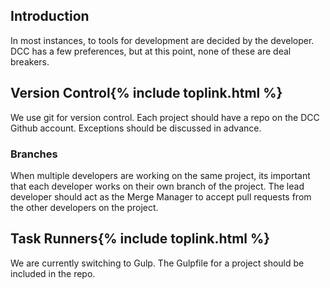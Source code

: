 
## Introduction

In most instances, to tools for development are decided by the developer. DCC has a few preferences, but at this point, none of these are deal breakers.

<h2 id="git">Version Control{% include toplink.html %}</h2>

We use git for version control. Each project should have a repo on the DCC Github account. Exceptions should be discussed in advance.

### Branches

When multiple developers are working on the same project, its important that each developer works on their own branch of the project. The lead developer should act as the Merge Manager to accept pull requests from the other developers on the project.

<h2 id="task-runners">Task Runners{% include toplink.html %}</h2>

We are currently switching to Gulp. The Gulpfile for a project should be included in the repo.
